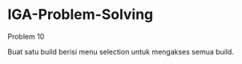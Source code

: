 # IGA-Problem-Solving
Problem 10

Buat satu build berisi menu selection untuk mengakses semua build.
